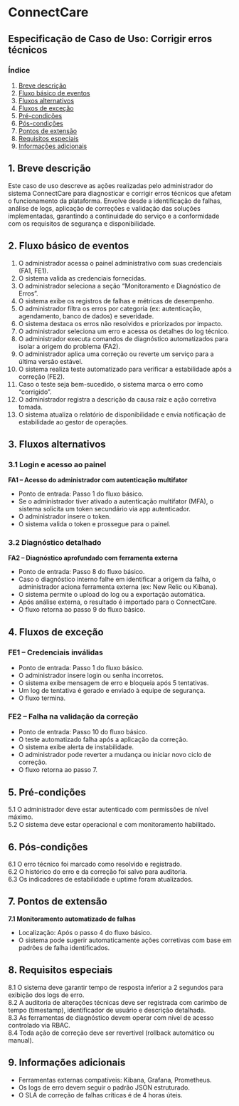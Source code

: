 # ConnectCare

## Especificação de Caso de Uso: Corrigir erros técnicos

### Índice

1. [Breve descrição](#1-breve-descrição)  
2. [Fluxo básico de eventos](#2-fluxo-básico-de-eventos)  
3. [Fluxos alternativos](#3-fluxos-alternativos)  
4. [Fluxos de exceção](#4-fluxos-de-exceção)  
5. [Pré-condições](#5-pré-condições)  
6. [Pós-condições](#6-pós-condições)  
7. [Pontos de extensão](#7-pontos-de-extensão)  
8. [Requisitos especiais](#8-requisitos-especiais)  
9. [Informações adicionais](#9-informações-adicionais)

## 1. Breve descrição

Este caso de uso descreve as ações realizadas pelo administrador do sistema ConnectCare para diagnosticar e corrigir erros técnicos que afetam o funcionamento da plataforma. Envolve desde a identificação de falhas, análise de logs, aplicação de correções e validação das soluções implementadas, garantindo a continuidade do serviço e a conformidade com os requisitos de segurança e disponibilidade.

## 2. Fluxo básico de eventos

1. O administrador acessa o painel administrativo com suas credenciais (FA1, FE1).  
2. O sistema valida as credenciais fornecidas.  
3. O administrador seleciona a seção “Monitoramento e Diagnóstico de Erros”.  
4. O sistema exibe os registros de falhas e métricas de desempenho.  
5. O administrador filtra os erros por categoria (ex: autenticação, agendamento, banco de dados) e severidade.  
6. O sistema destaca os erros não resolvidos e priorizados por impacto.  
7. O administrador seleciona um erro e acessa os detalhes do log técnico.  
8. O administrador executa comandos de diagnóstico automatizados para isolar a origem do problema (FA2).  
9. O administrador aplica uma correção ou reverte um serviço para a última versão estável.  
10. O sistema realiza teste automatizado para verificar a estabilidade após a correção (FE2).  
11. Caso o teste seja bem-sucedido, o sistema marca o erro como “corrigido”.  
12. O administrador registra a descrição da causa raiz e ação corretiva tomada.  
13. O sistema atualiza o relatório de disponibilidade e envia notificação de estabilidade ao gestor de operações.

## 3. Fluxos alternativos

### 3.1 Login e acesso ao painel

**FA1 – Acesso do administrador com autenticação multifator**  
- Ponto de entrada: Passo 1 do fluxo básico.  
- Se o administrador tiver ativado a autenticação multifator (MFA), o sistema solicita um token secundário via app autenticador.  
- O administrador insere o token.  
- O sistema valida o token e prossegue para o painel.

### 3.2 Diagnóstico detalhado

**FA2 – Diagnóstico aprofundado com ferramenta externa**  
- Ponto de entrada: Passo 8 do fluxo básico.  
- Caso o diagnóstico interno falhe em identificar a origem da falha, o administrador aciona ferramenta externa (ex: New Relic ou Kibana).  
- O sistema permite o upload do log ou a exportação automática.  
- Após análise externa, o resultado é importado para o ConnectCare.  
- O fluxo retorna ao passo 9 do fluxo básico.

## 4. Fluxos de exceção

### FE1 – Credenciais inválidas

- Ponto de entrada: Passo 1 do fluxo básico.  
- O administrador insere login ou senha incorretos.  
- O sistema exibe mensagem de erro e bloqueia após 5 tentativas.  
- Um log de tentativa é gerado e enviado à equipe de segurança.  
- O fluxo termina.

### FE2 – Falha na validação da correção

- Ponto de entrada: Passo 10 do fluxo básico.  
- O teste automatizado falha após a aplicação da correção.  
- O sistema exibe alerta de instabilidade.  
- O administrador pode reverter a mudança ou iniciar novo ciclo de correção.  
- O fluxo retorna ao passo 7.

## 5. Pré-condições

5.1 O administrador deve estar autenticado com permissões de nível máximo.  
5.2 O sistema deve estar operacional e com monitoramento habilitado.

## 6. Pós-condições

6.1 O erro técnico foi marcado como resolvido e registrado.  
6.2 O histórico do erro e da correção foi salvo para auditoria.  
6.3 Os indicadores de estabilidade e uptime foram atualizados.

## 7. Pontos de extensão

**7.1 Monitoramento automatizado de falhas**  
- Localização: Após o passo 4 do fluxo básico.  
- O sistema pode sugerir automaticamente ações corretivas com base em padrões de falha identificados.

## 8. Requisitos especiais

8.1 O sistema deve garantir tempo de resposta inferior a 2 segundos para exibição dos logs de erro.  
8.2 A auditoria de alterações técnicas deve ser registrada com carimbo de tempo (timestamp), identificador de usuário e descrição detalhada.  
8.3 As ferramentas de diagnóstico devem operar com nível de acesso controlado via RBAC.  
8.4 Toda ação de correção deve ser revertível (rollback automático ou manual).

## 9. Informações adicionais

- Ferramentas externas compatíveis: Kibana, Grafana, Prometheus.  
- Os logs de erro devem seguir o padrão JSON estruturado.  
- O SLA de correção de falhas críticas é de 4 horas úteis.
